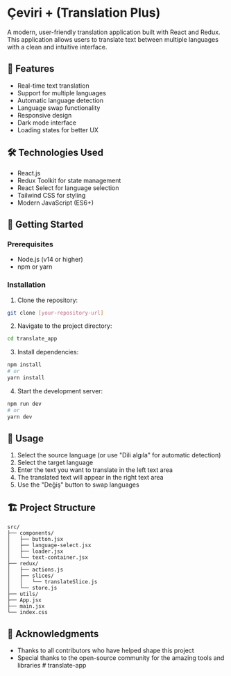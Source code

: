 # Çeviri + (Translation Plus)

A modern, user-friendly translation application built with React and Redux. This application allows users to translate text between multiple languages with a clean and intuitive interface.

## 🌟 Features

- Real-time text translation
- Support for multiple languages
- Automatic language detection
- Language swap functionality
- Responsive design
- Dark mode interface
- Loading states for better UX

## 🛠️ Technologies Used

- React.js
- Redux Toolkit for state management
- React Select for language selection
- Tailwind CSS for styling
- Modern JavaScript (ES6+)

## 🚀 Getting Started

### Prerequisites

- Node.js (v14 or higher)
- npm or yarn

### Installation

1. Clone the repository:
```bash
git clone [your-repository-url]
```

2. Navigate to the project directory:
```bash
cd translate_app
```

3. Install dependencies:
```bash
npm install
# or
yarn install
```

4. Start the development server:
```bash
npm run dev
# or
yarn dev
```

## 📱 Usage

1. Select the source language (or use "Dili algıla" for automatic detection)
2. Select the target language
3. Enter the text you want to translate in the left text area
4. The translated text will appear in the right text area
5. Use the "Değiş" button to swap languages

## 🏗️ Project Structure

```
src/
├── components/
│   ├── button.jsx
│   ├── language-select.jsx
│   ├── loader.jsx
│   └── text-container.jsx
├── redux/
│   ├── actions.js
│   ├── slices/
│   │   └── translateSlice.js
│   └── store.js
├── utils/
├── App.jsx
├── main.jsx
└── index.css
```

## 🙏 Acknowledgments

- Thanks to all contributors who have helped shape this project
- Special thanks to the open-source community for the amazing tools and libraries
#   t r a n s l a t e - a p p  
 